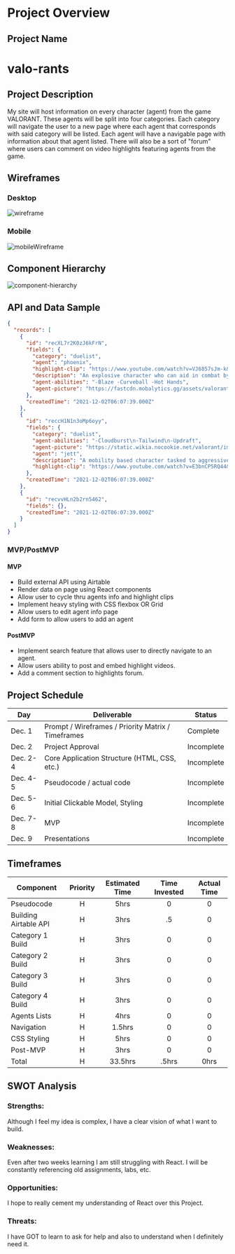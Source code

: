 # Project Overview

## Project Name

# valo-rants

## Project Description

My site will host information on every character (agent) from the game VALORANT. These agents will be split into four categories. Each category will navigate the user to a new page where each agent that corresponds with said category will be listed. Each agent will have a navigable page with information about that agent listed. There will also be a sort of "forum" where users can comment on video highlights featuring agents from the game.

## Wireframes

### Desktop

![wireframe](./assets/Project-2.png)

### Mobile

![mobileWireframe](./assets/Project-2-Mobile-Wireframe.png)

## Component Hierarchy

![component-hierarchy](./assets/Project-2-Comp-Hier-updated.png)

## API and Data Sample

```json
{
  "records": [
    {
      "id": "recXL7r2K0zJ6kFrN",
      "fields": {
        "category": "duelist",
        "agent": "phoenix",
        "highlight-clip": "https://www.youtube.com/watch?v=VJ6857sJm-k&ab_channel=ValorantVision",
        "description": "An explosive character who can aid in combat by blinding or blocking the vision of enemies.",
        "agent-abilities": "-Blaze -Curveball -Hot Hands",
        "agent-picture": "https://fastcdn.mobalytics.gg/assets/valorant/images/agents/icons/phoenix.png"
      },
      "createdTime": "2021-12-02T06:07:39.000Z"
    },
    {
      "id": "reccH1N1n3oMp6oyy",
      "fields": {
        "category": "duelist",
        "agent-abilities": "-Cloudburst\n-Tailwind\n-Updraft",
        "agent-picture": "https://static.wikia.nocookie.net/valorant/images/7/79/Jett_artwork.png/revision/latest?cb=20200602020209",
        "agent": "jett",
        "description": "A mobility based character tasked to aggressively take space from the enemy.",
        "highlight-clip": "https://www.youtube.com/watch?v=E3bnCP5RQ44&ab_channel=ValorantVision"
      },
      "createdTime": "2021-12-02T06:07:39.000Z"
    },
    {
      "id": "recvvHLn2b2rn5462",
      "fields": {},
      "createdTime": "2021-12-02T06:07:39.000Z"
    }
  ]
}
```

### MVP/PostMVP

#### MVP

- Build external API using Airtable
- Render data on page using React components
- Allow user to cycle thru agents info and highlight clips
- Implement heavy styling with CSS flexbox OR Grid
- Allow users to edit agent info page
- Add form to allow users to add an agent

#### PostMVP

- Implement search feature that allows user to directly navigate to an agent.
- Allow users ability to post and embed highlight videos.
- Add a comment section to highlights forum.

## Project Schedule

| Day      | Deliverable                                        | Status     |
| -------- | -------------------------------------------------- | ---------- |
| Dec. 1   | Prompt / Wireframes / Priority Matrix / Timeframes | Complete   |
| Dec. 2   | Project Approval                                   | Incomplete |
| Dec. 2-4 | Core Application Structure (HTML, CSS, etc.)       | Incomplete |
| Dec. 4-5 | Pseudocode / actual code                           | Incomplete |
| Dec. 5-6 | Initial Clickable Model, Styling                   | Incomplete |
| Dec. 7-8 | MVP                                                | Incomplete |
| Dec. 9   | Presentations                                      | Incomplete |

## Timeframes

| Component             | Priority | Estimated Time | Time Invested | Actual Time |
| --------------------- | :------: | :------------: | :-----------: | :---------: |
| Pseudocode            |    H     |      5hrs      |       0       |      0      |
| Building Airtable API |    H     |      3hrs      |      .5       |      0      |
| Category 1 Build      |    H     |      3hrs      |       0       |      0      |
| Category 2 Build      |    H     |      3hrs      |       0       |      0      |
| Category 3 Build      |    H     |      3hrs      |       0       |      0      |
| Category 4 Build      |    H     |      3hrs      |       0       |      0      |
| Agents Lists          |    H     |      4hrs      |       0       |      0      |
| Navigation            |    H     |     1.5hrs     |       0       |      0      |
| CSS Styling           |    H     |      5hrs      |       0       |      0      |
| Post-MVP              |    H     |      3hrs      |       0       |      0      |
| Total                 |    H     |    33.5hrs     |     .5hrs     |    0hrs     |

## SWOT Analysis

### Strengths:

Although I feel my idea is complex, I have a clear vision of what I want to build.

### Weaknesses:

Even after two weeks learning I am still struggling with React. I will be constantly referencing old assignments, labs, etc.

### Opportunities:

I hope to really cement my understanding of React over this Project.

### Threats:

I have GOT to learn to ask for help and also to understand when I definitely need it.
